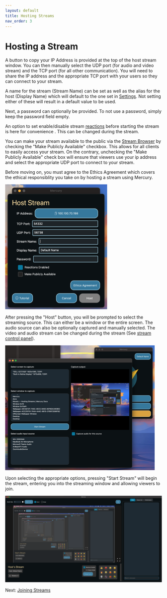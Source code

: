 ```yaml
---
layout: default
title: Hosting Streams
nav_order: 3
---
```


# Hosting a Stream

A button to copy your IP Address is provided at the top of the host stream window. You can then manually select the UDP port (for audio and video stream) and the TCP port (for all other communication). You will need to share the IP address and the appropriate TCP port with your users so they can connect to your stream.

A name for the stream (Stream Name) can be set as well as the alias for the host (Display Name) which will default to the one set in [Settings](../settings). Not setting either of these will result in a default value to be used.

Next, a password can optionally be provided. To not use a password, simply keep the password field empty.

An option to set enable/disable stream [reactions](/features/reactions) before starting the stream is here for convenience . This can be changed during the stream.

You can make your stream available to the public via the [Stream Browser](/browsing-streams) by checking the "Make Publicly Available" checkbox. This allows for all clients to easily access your stream. On the contrary, unchecking the "Make Publicly Available" check box will ensure that viewers use your ip address and select the appropriate UDP port to connect to your stream.

Before moving on, you must agree to the Ethics Agreement which covers the ethical responsiblity you take on by hosting a stream using Mercury.

<img src="images/host_stream.png" alt="host_stream" style="max-height: 400px; height: auto; width: auto;" />

After pressing the "Host" button, you will be prompted to select the streaming source. This can either be a window or the entire screen. The audio source can also be optionally captured and manually selected. The video and audio stream can be changed during the stream (See [stream control panel](/features/stream-control-panel)).

<img src="images/source_selection.png" alt="source_selection" style="max-height: 400px; height: auto; width: auto;" />

Upon selecting the appropriate options, pressing "Start Stream" will begin the stream, entering you into the streaming window and allowing viewers to join.

<img src="images/stream_host_pov.png" alt="stream_host_pov" style="max-height: 400px; height: auto; width: auto;" />

Next: [Joining Streams](joining-streams)